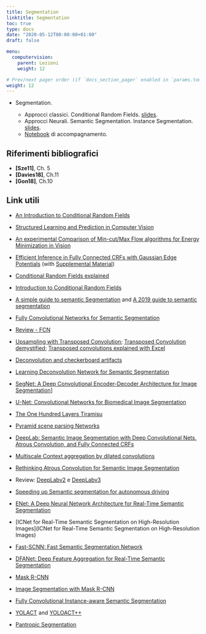 ```yaml
---
title: Segmentation
linktitle: Segmentation
toc: true
type: docs
date: "2020-05-12T00:00:00+01:00"
draft: false

menu:
  computervision:
    parent: Lezioni
    weight: 12

# Prev/next pager order (if `docs_section_pager` enabled in `params.toml`)
weight: 12
---
```


-  Segmentation.

   - Approcci classici. Conditional Random Fields. [slides](../pdf/9a.Segmentation_part1.pdf).
   - Approcci Neurali. Semantic Segmentation. Instance Segmentation. [slides](../pdf/9a.Segmentation_part2.pdf).
   - [Notebook](https://github.com/gmanco/cv_notebooks/blob/master/9.Segmentation.ipynb) di accompagnamento.


## Riferimenti bibliografici

- **[Sze11]**, Ch. 5
- **[Davies18]**, Ch.11
- **[Gon18]**, Ch.10

## Link utili

- [An Introduction to Conditional Random Fields](https://homepages.inf.ed.ac.uk/csutton/publications/crftut-fnt.pdf)

- [Structured Learning and Prediction in Computer Vision](http://www.nowozin.net/sebastian/papers/nowozin2011structured-tutorial.pdf)

- [An experimental Comparison of Min-cut/Max Flow algorithms for Energy Minimization in Vision](https://www.csd.uwo.ca/~yboykov/Papers/pami04.pdf)

- [Efficient Inference in Fully Connected CRFs with Gaussian Edge Potentials](https://arxiv.org/pdf/1210.5644.pdf) (with [Supplemental Material](http://vladlen.info/papers/densecrf-supplementary.pdf))

- [Conditional Random Fields explained](https://towardsdatascience.com/conditional-random-fields-explained-e5b8256da776)

- [Introduction to Conditional Random Fields](https://blog.echen.me/2012/01/03/introduction-to-conditional-random-fields/)

- [A simple guide to semantic Segmentation](https://www.topbots.com/semantic-segmentation-guide/) and [A 2019 guide to semantic segmentation](https://heartbeat.fritz.ai/a-2019-guide-to-semantic-segmentation-ca8242f5a7fc)

- [Fully Convolutional Networks for Semantic Segmentation](https://arxiv.org/abs/1605.06211)

- [Review - FCN](https://towardsdatascience.com/review-fcn-semantic-segmentation-eb8c9b50d2d1)

- [Upsampling with Transposed Convolution](https://medium.com/activating-robotic-minds/up-sampling-with-transposed-convolution-9ae4f2df52d0); [Transposed Convolution demystified](https://towardsdatascience.com/transposed-convolution-demystified-84ca81b4baba); [Transposed convolutions explained with Excel](https://medium.com/apache-mxnet/transposed-convolutions-explained-with-ms-excel-52d13030c7e8)

- [Deconvolution and checkerboard artifacts](https://distill.pub/2016/deconv-checkerboard/)

- [Learning Deconvolution Network for Semantic Segmentation](http://cvlab.postech.ac.kr/research/deconvnet/)

- [SegNet: A Deep Convolutional Encoder-Decoder Architecture for Image Segmentation](http://arxiv.org/abs/1511.00561)]

- [U-Net: Convolutional Networks for Biomedical Image Segmentation](https://arxiv.org/pdf/1505.04597.pdf)

- [The One Hundred Layers Tiramisu](https://arxiv.org/abs/1611.09326)

- [Pyramid scene parsing Networks](https://arxiv.org/pdf/1612.01105.pdf)

- [DeepLab: Semantic Image Segmentation with Deep Convolutional Nets, Atrous Convolution, and Fully Connected CRFs](https://arxiv.org/pdf/1606.00915.pdf)

- [Multiscale Context aggregation by dilated convolutions](https://arxiv.org/abs/1511.07122)

- [Rethinking Atrous Convolution for Semantic Image Segmentation](https://arxiv.org/pdf/1706.05587.pdf)

- Review: [DeepLabv2](https://towardsdatascience.com/review-deeplabv1-deeplabv2-atrous-convolution-semantic-segmentation-b51c5fbde92d) e [DeepLabv3](https://towardsdatascience.com/review-deeplabv3-atrous-convolution-semantic-segmentation-6d818bfd1d74)

- [Speeding up Semantic segmentation for autonomous driving](https://openreview.net/pdf?id=S1uHiFyyg)

- [ENet: A Deep Neural Network Architecture for Real-Time Semantic Segmentation](https://arxiv.org/pdf/1606.02147.pdf)

- [ICNet for Real-Time Semantic Segmentation on High-Resolution Images](ICNet for Real-Time Semantic Segmentation on High-Resolution Images)

- [Fast-SCNN: Fast Semantic Segmentation Network](https://arxiv.org/abs/1902.04502)

- [DFANet: Deep Feature Aggregation for Real-Time Semantic Segmentation](http://openaccess.thecvf.com/content_CVPR_2019/html/Li_DFANet_Deep_Feature_Aggregation_for_Real-Time_Semantic_Segmentation_CVPR_2019_paper.html)

- [Mask R-CNN](https://arxiv.org/abs/1703.06870)

- [Image Segmentation with Mask R-CNN](https://medium.com/@jonathan_hui/image-segmentation-with-mask-r-cnn-ebe6d793272)

- [Fully Convolutional Instance-aware Semantic Segmentation](https://arxiv.org/pdf/1611.07709.pdf)

- [YOLACT](https://arxiv.org/pdf/1904.02689.pdf) and [YOLOACT++](https://arxiv.org/abs/1912.06218)

- [Pantropic Segmentation](https://arxiv.org/pdf/1801.00868.pdf)

  

